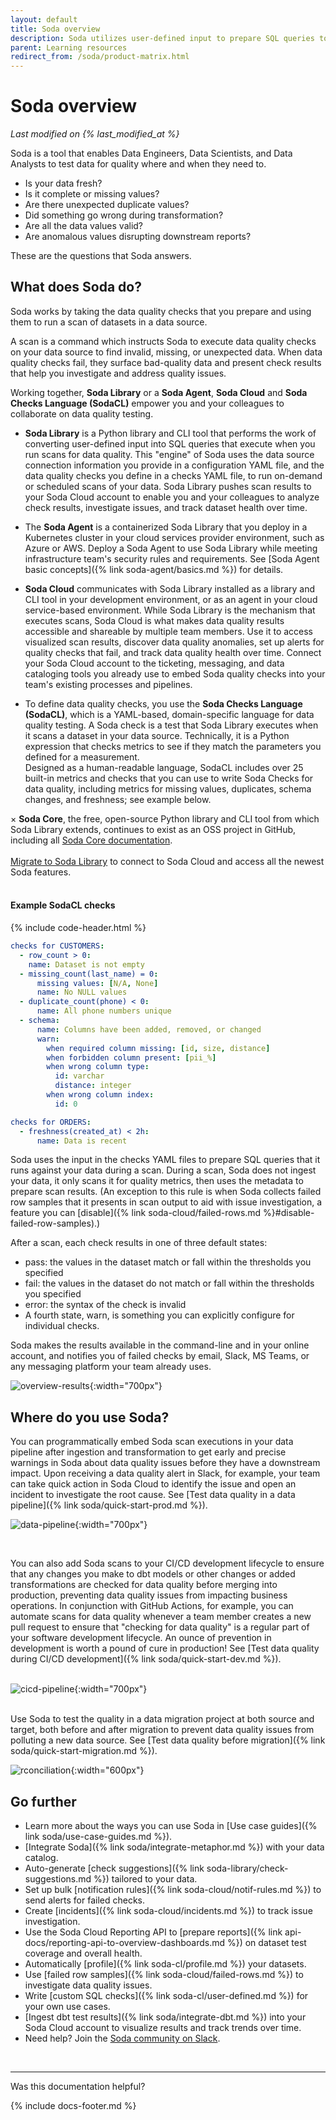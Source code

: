 ```yaml
---
layout: default
title: Soda overview
description: Soda utilizes user-defined input to prepare SQL queries to find bad data, visualize results, set up alerts, and track dataset health over time.
parent: Learning resources
redirect_from: /soda/product-matrix.html
---
```


# Soda overview
*Last modified on {% last_modified_at %}*

Soda is a tool that enables Data Engineers, Data Scientists, and Data Analysts to test data for quality where and when they need to.

* Is your data fresh?
* Is it complete or missing values? 
* Are there unexpected duplicate values? 
* Did something go wrong during transformation? 
* Are all the data values valid? 
* Are anomalous values disrupting downstream reports? 

These are the questions that Soda answers.

## What does Soda do?

Soda works by taking the data quality checks that you prepare and using them to run a scan of datasets in a data source. 

A scan is a command which instructs Soda to execute data quality checks on your data source to find invalid, missing, or unexpected data. When data quality checks fail, they surface bad-quality data and present check results that help you investigate and address quality issues.

Working together, **Soda Library** or a **Soda Agent**, **Soda Cloud** and **Soda Checks Language (SodaCL)** empower you and your colleagues to collaborate on data quality testing.

* **Soda Library** is a Python library and CLI tool that performs the work of converting user-defined input into SQL queries that execute when you run scans for data quality. This "engine" of Soda uses the data source connection information you provide in a configuration YAML file, and the data quality checks you define in a checks YAML file, to run on-demand or scheduled scans of your data. Soda Library pushes scan results to your Soda Cloud account to enable you and your colleagues to analyze check results, investigate issues, and track dataset health over time. 

* The **Soda Agent** is a containerized Soda Library that you deploy in a Kubernetes cluster in your cloud services provider environment, such as Azure or AWS. Deploy a Soda Agent to use Soda Library while meeting infrastructure team's security rules and requirements. See [Soda Agent basic concepts]({% link soda-agent/basics.md %}) for details.

* **Soda Cloud** communicates with Soda Library installed as a library and CLI tool in your development environment, or as an agent in your cloud service-based environment. While Soda Library is the mechanism that executes scans, Soda Cloud is what makes data quality results accessible and shareable by multiple team members. Use it to access visualized scan results, discover data quality anomalies, set up alerts for quality checks that fail, and track data quality health over time. Connect your Soda Cloud account to the ticketing, messaging, and data cataloging tools you already use to embed Soda quality checks into your team's existing processes and pipelines. 

* To define data quality checks, you use the **Soda Checks Language (SodaCL)**, which is a YAML-based, domain-specific language for data quality testing. A Soda check is a test that Soda Library executes when it scans a dataset in your data source. Technically, it is a Python expression that checks metrics to see if they match the parameters you defined for a measurement. <br />
Designed as a human-readable language, SodaCL includes over 25 built-in metrics and checks that you can use to write Soda Checks for data quality, including metrics for missing values, duplicates, schema changes, and freshness; see example below. 

<div class="info">
  <span class="closebtn" onclick="this.parentElement.style.display='none';">&times;</span>
  <strong>Soda Core</strong>, the free, open-source Python library and CLI tool from which Soda Library extends, continues to exist as an OSS project in GitHub, including all <a href="https://github.com/sodadata/soda-core/blob/main/docs/overview-main.md" target="_blank">Soda Core documentation</a>.<br /><br /><a href="https://docs.soda.io/soda/upgrade.html#migrate-from-soda-core">Migrate to Soda Library</a> to connect to Soda Cloud and access all the newest Soda features.
</div>

<br />

#### Example SodaCL checks
{% include code-header.html %}
```yaml
checks for CUSTOMERS:
  - row_count > 0:
    name: Dataset is not empty
  - missing_count(last_name) = 0:
      missing values: [N/A, None]
      name: No NULL values
  - duplicate_count(phone) < 0:
      name: All phone numbers unique
  - schema:
      name: Columns have been added, removed, or changed
      warn:
        when required column missing: [id, size, distance]
        when forbidden column present: [pii_%]
        when wrong column type:
          id: varchar
          distance: integer
        when wrong column index:
          id: 0

checks for ORDERS:
  - freshness(created_at) < 2h:
      name: Data is recent
```


Soda uses the input in the checks YAML files to prepare SQL queries that it runs against your data during a scan. During a scan, Soda does not ingest your data, it only scans it for quality metrics, then uses the metadata to prepare scan results. (An exception to this rule is when Soda collects failed row samples that it presents in scan output to aid with issue investigation, a feature you can [disable]({% link soda-cloud/failed-rows.md %}#disable-failed-row-samples).)

After a scan, each check results in one of three default states:
* pass: the values in the dataset match or fall within the thresholds you specified
* fail: the values in the dataset do not match or fall within the thresholds you specified
* error: the syntax of the check is invalid
* A fourth state, warn, is something you can explicitly configure for individual checks. 



Soda makes the results available in the command-line and in your online account, and notifies you of failed checks by email, Slack, MS Teams, or any messaging platform your team already uses. 

![overview-results](/assets/images/overview-results.png){:width="700px"}


## Where do you use Soda?

You can programmatically embed Soda scan executions in your data pipeline after ingestion and transformation to get early and precise warnings in Soda about data quality issues before they have a downstream impact. Upon receiving a data quality alert in Slack, for example, your team can take quick action in Soda Cloud to identify the issue and open an incident to investigate the root cause. See [Test data quality in a data pipeline]({% link soda/quick-start-prod.md %}).

![data-pipeline](/assets/images/data-pipeline.png){:width="700px"}

<br />

You can also add Soda scans to your CI/CD development lifecycle to ensure that any changes you make to dbt models or other changes or added transformations are checked for data quality before merging into production, preventing data quality issues from impacting business operations. In conjunction with GitHub Actions, for example, you can automate scans for data quality whenever a team member creates a new pull request to ensure that "checking for data quality" is a regular part of your software development lifecycle. An ounce of prevention in development is worth a pound of cure in production! See [Test data quality during CI/CD development]({% link soda/quick-start-dev.md %}).
<br /><br />

![cicd-pipeline](/assets/images/cicd-pipeline.png){:width="700px"}

<br />
Use Soda to test the quality in a data migration project at both source and target, both before and after migration to prevent data quality issues from polluting a new data source. See [Test data quality before migration]({% link soda/quick-start-migration.md %}).

![rconciliation](/assets/images/reconciliation.gif){:width="600px"}


## Go further

* Learn more about the ways you can use Soda in [Use case guides]({% link soda/use-case-guides.md %}).
* [Integrate Soda]({% link soda/integrate-metaphor.md %}) with your data catalog.
* Auto-generate [check suggestions]({% link soda-library/check-suggestions.md %}) tailored to your data.
* Set up bulk [notification rules]({% link soda-cloud/notif-rules.md %}) to send alerts for failed checks.
* Create [incidents]({% link soda-cloud/incidents.md %}) to track issue investigation.
* Use the Soda Cloud Reporting API to [prepare reports]({% link api-docs/reporting-api-to-overview-dashboards.md %}) on dataset test coverage and overall health.
* Automatically [profile]({% link soda-cl/profile.md %}) your datasets.
* Use [failed row samples]({% link soda-cloud/failed-rows.md %}) to investigate data quality issues.
* Write [custom SQL checks]({% link soda-cl/user-defined.md %}) for your own use cases.
* [Ingest dbt test results]({% link soda/integrate-dbt.md %}) into your Soda Cloud account to visualize results and track trends over time.
* Need help? Join the <a href="https://community.soda.io/slack" target="_blank"> Soda community on Slack</a>.
<br />

---

Was this documentation helpful?

<!-- LikeBtn.com BEGIN -->
<span class="likebtn-wrapper" data-theme="tick" data-i18n_like="Yes" data-ef_voting="grow" data-show_dislike_label="true" data-counter_zero_show="true" data-i18n_dislike="No"></span>
<script>(function(d,e,s){if(d.getElementById("likebtn_wjs"))return;a=d.createElement(e);m=d.getElementsByTagName(e)[0];a.async=1;a.id="likebtn_wjs";a.src=s;m.parentNode.insertBefore(a, m)})(document,"script","//w.likebtn.com/js/w/widget.js");</script>
<!-- LikeBtn.com END -->

{% include docs-footer.md %}